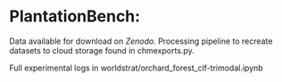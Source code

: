 # PlantationBench:

Data available for download on _Zenodo._
Processing pipeline to recreate datasets to cloud storage found in chmexports.py. 

Full experimental logs in worldstrat/orchard_forest_clf-trimodal.ipynb
